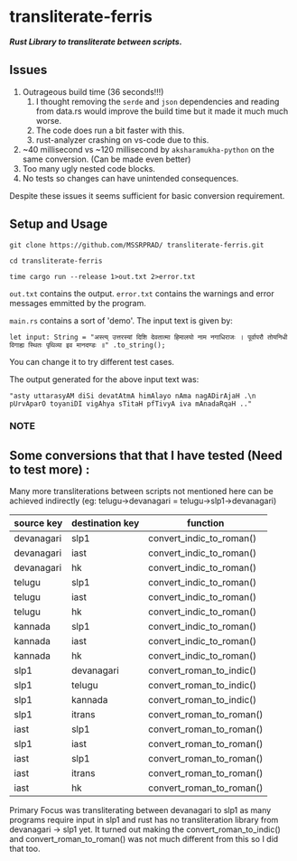 # transliterate-ferris

***Rust Library to transliterate between scripts.***

## Issues

1. Outrageous build time (36 seconds!!!)
   1. I thought removing the `serde` and `json` dependencies and reading from data.rs would improve the build time but it made it much much worse.
   2. The code does run a bit faster with this.
   3. rust-analyzer crashing on vs-code due to this.
2. ~40 millisecond vs ~120 millisecond by `aksharamukha-python` on the same conversion. (Can be made even better)
3. Too many ugly nested code blocks.
4. No tests so changes can have unintended consequences.

Despite these issues it seems sufficient for basic conversion requirement.

## Setup and Usage

`git clone https://github.com/MSSRPRAD/ transliterate-ferris.git`

`cd transliterate-ferris`

`time cargo run --release 1>out.txt 2>error.txt`

`out.txt` contains the output.
`error.txt` contains the warnings and error messages emmitted by the program.

`main.rs` contains a sort of 'demo'. The input text is given by:

`let input: String = "अस्त्य् उत्तरस्यां दिशि देवतात्मा हिमालयो नाम नगाधिराजः ।
    पूर्वापरौ तोयनिधी विगाह्य स्थितः पृथिव्या इव मानदण्डः ॥"
        .to_string();`

You can change it to try different test cases.

The output generated for the above input text was:

`"asty uttarasyAM diSi devatAtmA himAlayo nAma nagADirAjaH .\n    pUrvAparO toyaniDI vigAhya sTitaH pfTivyA iva mAnadaRqaH .."`

### NOTE

## <b> Some conversions that that I have tested (Need to test more) :</b>

Many more transliterations between scripts not mentioned here can be achieved indirectly (eg: telugu->devanagari = telugu->slp1->devanagari)

| source key | destination key | function                 |
| ---------- | --------------- | ------------------------ |
| devanagari | slp1            | convert_indic_to_roman() |
| devanagari | iast            | convert_indic_to_roman() |
| devanagari | hk              | convert_indic_to_roman() |
| telugu     | slp1            | convert_indic_to_roman() |
| telugu     | iast            | convert_indic_to_roman() |
| telugu     | hk              | convert_indic_to_roman() |
| kannada    | slp1            | convert_indic_to_roman() |
| kannada    | iast            | convert_indic_to_roman() |
| kannada    | hk              | convert_indic_to_roman() |
| slp1       | devanagari      | convert_roman_to_indic() |
| slp1       | telugu          | convert_roman_to_indic() |
| slp1       | kannada         | convert_roman_to_indic() |
| slp1       | itrans          | convert_roman_to_roman() |
| iast       | slp1            | convert_roman_to_roman() |
| slp1       | iast            | convert_roman_to_roman() |
| iast       | slp1            | convert_roman_to_roman() |
| iast       | itrans          | convert_roman_to_roman() |
| iast       | hk              | convert_roman_to_roman() |

Primary Focus was transliterating between devanagari to slp1 as many programs require input in slp1 and rust has no transliteration library from devanagari -> slp1 yet. It turned out making the convert_roman_to_indic() and convert_roman_to_roman() was not much different from this so I did that too.
